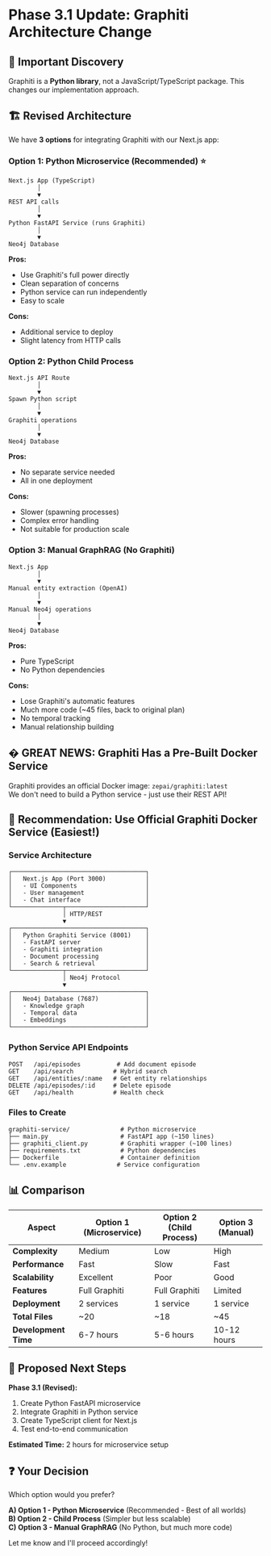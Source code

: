 # Phase 3.1 Update: Graphiti Architecture Change

## 🔄 Important Discovery

Graphiti is a **Python library**, not a JavaScript/TypeScript package. This changes our implementation approach.

## 🏗️ Revised Architecture

We have **3 options** for integrating Graphiti with our Next.js app:

### **Option 1: Python Microservice (Recommended)** ⭐

```text
Next.js App (TypeScript)
        │
        ▼
REST API calls
        │
        ▼
Python FastAPI Service (runs Graphiti)
        │
        ▼
Neo4j Database
```

**Pros:**

- Use Graphiti's full power directly
- Clean separation of concerns
- Python service can run independently
- Easy to scale

**Cons:**

- Additional service to deploy
- Slight latency from HTTP calls

### **Option 2: Python Child Process**

```text
Next.js API Route
        │
        ▼
Spawn Python script
        │
        ▼
Graphiti operations
        │
        ▼
Neo4j Database
```

**Pros:**

- No separate service needed
- All in one deployment

**Cons:**

- Slower (spawning processes)
- Complex error handling
- Not suitable for production scale

### **Option 3: Manual GraphRAG (No Graphiti)**

```text
Next.js App
        │
        ▼
Manual entity extraction (OpenAI)
        │
        ▼
Manual Neo4j operations
        │
        ▼
Neo4j Database
```

**Pros:**

- Pure TypeScript
- No Python dependencies

**Cons:**

- Lose Graphiti's automatic features
- Much more code (~45 files, back to original plan)
- No temporal tracking
- Manual relationship building

## � GREAT NEWS: Graphiti Has a Pre-Built Docker Service

Graphiti provides an official Docker image: `zepai/graphiti:latest`  
We don't need to build a Python service - just use their REST API!

## 🎯 Recommendation: Use Official Graphiti Docker Service (Easiest!)

### Service Architecture

```text
┌─────────────────────────────────────┐
│   Next.js App (Port 3000)           │
│   - UI Components                   │
│   - User management                 │
│   - Chat interface                  │
└──────────────┬──────────────────────┘
               │ HTTP/REST
               ▼
┌─────────────────────────────────────┐
│   Python Graphiti Service (8001)    │
│   - FastAPI server                  │
│   - Graphiti integration            │
│   - Document processing             │
│   - Search & retrieval              │
└──────────────┬──────────────────────┘
               │ Neo4j Protocol
               ▼
┌─────────────────────────────────────┐
│   Neo4j Database (7687)             │
│   - Knowledge graph                 │
│   - Temporal data                   │
│   - Embeddings                      │
└─────────────────────────────────────┘
```

### Python Service API Endpoints

```text
POST   /api/episodes          # Add document episode
GET    /api/search           # Hybrid search
GET    /api/entities/:name   # Get entity relationships
DELETE /api/episodes/:id     # Delete episode
GET    /api/health           # Health check
```

### Files to Create

```text
graphiti-service/              # Python microservice
├── main.py                    # FastAPI app (~150 lines)
├── graphiti_client.py         # Graphiti wrapper (~100 lines)
├── requirements.txt           # Python dependencies
├── Dockerfile                 # Container definition
└── .env.example              # Service configuration
```

## 📊 Comparison

| Aspect | Option 1 (Microservice) | Option 2 (Child Process) | Option 3 (Manual) |
|--------|------------------------|--------------------------|-------------------|
| **Complexity** | Medium | Low | High |
| **Performance** | Fast | Slow | Fast |
| **Scalability** | Excellent | Poor | Good |
| **Features** | Full Graphiti | Full Graphiti | Limited |
| **Deployment** | 2 services | 1 service | 1 service |
| **Total Files** | ~20 | ~18 | ~45 |
| **Development Time** | 6-7 hours | 5-6 hours | 10-12 hours |

## 🚀 Proposed Next Steps

**Phase 3.1 (Revised):**

1. Create Python FastAPI microservice
2. Integrate Graphiti in Python service
3. Create TypeScript client for Next.js
4. Test end-to-end communication

**Estimated Time:** 2 hours for microservice setup

## ❓ Your Decision

Which option would you prefer?

**A) Option 1 - Python Microservice** (Recommended - Best of all worlds)  
**B) Option 2 - Child Process** (Simpler but less scalable)  
**C) Option 3 - Manual GraphRAG** (No Python, but much more code)

Let me know and I'll proceed accordingly!
